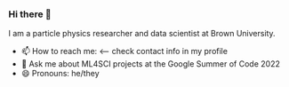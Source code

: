 ### Hi there 👋

I am a particle physics researcher and data scientist at Brown University.

- 📫 How to reach me: <-- check contact info in my profile
- 💬 Ask me about ML4SCI projects at the Google Summer of Code 2022
- 😄 Pronouns: he/they

<!--
**emanueleusai/emanueleusai** is a ✨ _special_ ✨ repository because its `README.md` (this file) appears on your GitHub profile.

Here are some ideas to get you started:

- 🔭 I’m currently working on ...
- 🌱 I’m currently learning ...
- 👯 I’m looking to collaborate on ...
- 🤔 I’m looking for help with ...
- 💬 Ask me about ...
- 📫 How to reach me: ...
- 😄 Pronouns: ...
- ⚡ Fun fact: ...
-->
